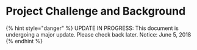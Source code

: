 # Project Challenge and Background



{% hint style="danger" %}
UPDATE IN PROGRESS: This document is undergoing a major update. Please check back later.  Notice: June 5, 2018
{% endhint %}


